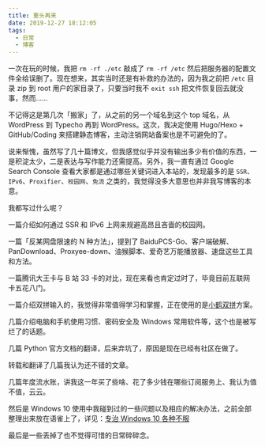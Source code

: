 ```yaml
---
title: 重头再来
date: 2019-12-27 18:12:05
tags:
  - 日常
  - 博客
---
```


一次在玩的时候，我把 `rm -rf ./etc` 敲成了 `rm -rf /etc` 然后把服务器的配置文件全给误删了。现在想来，其实当时还是有补救的办法的，因为我之前把 `/etc` 目录 zip 到 root 用户的家目录了，只要当时我不 `exit ssh` 把文件恢复回去就没事，然而……

不记得这是第几次「搬家」了，从之前的另一个域名到这个 top 域名，从 WordPress 到 Typecho 再到 WordPress。这次，我决定使用 Hugo/Hexo + GitHub/Coding 来搭建静态博客，主动注销网站备案也是不可避免的了。

说来惭愧，虽然写了几十篇博文，但我感觉似乎并没有输出多少有价值的东西，一是积淀太少，二是表达与写作能力还需提高。另外，我一直有通过 Google Search Console 查看大家都是通过哪些关键词进入本站的，发现最多的是 `SSR`、`IPv6`、`Proxifier`、`校园网`、`免流` 之类的，我觉得没多大意思也并非我写博客的本意。

我都写过什么呢？

<!-- more -->

一篇介绍如何通过 SSR 和 IPv6 上网来规避高昂且吝啬的校园网。

一篇「反某网盘限速的 N 种方法」，提到了 BaiduPCS-Go、客户端破解、PanDownload、Proxyee-down、油猴脚本、爱奇艺万能播放器、速盘这些工具和方法。

一篇腾讯大王卡与 B 站 33 卡的对比，现在来看也肯定过时了，毕竟目前互联网卡五花八门。

一篇介绍双拼输入的，我觉得非常值得学习和掌握，正在使用的是[小鹤双拼](https://www.flypy.com/)方案。

几篇介绍电脑和手机使用习惯、密码安全及 Windows 常用软件等，这个也是被写烂了的话题。

几篇 Python 官方文档的翻译，后来弃坑了，原因是现在已经有社区在做了。

转载和翻译了几篇我认为还不错的文章。

几篇年度流水账，讲我这一年买了些啥、花了多少钱在哪些订阅服务上、我认为值不值，云云。

然后是 Windows 10 使用中我碰到过的一些问题以及相应的解决办法，之前全部整理出来放在语雀上了，详见：[专治 Windows 10 各种不服](https://www.yuque.com/shuaizheng/blog/windows)

最后是一些丢掉了也不觉得可惜的日常碎碎念。